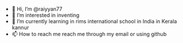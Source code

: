 - 👋 Hi, I’m @raiyyan77
- 👀 I’m interested in inventing
- 🌱 I’m currently learning in rims international school in India in Kerala kannur
- 📫 How to reach me reach me through my email or using github

<!---
raiyyan77/raiyyan77 is a ✨ special ✨ repository because its `README.md` (this file) appears on your GitHub profile.
You can click the Preview link to take a look at your changes.
--->
